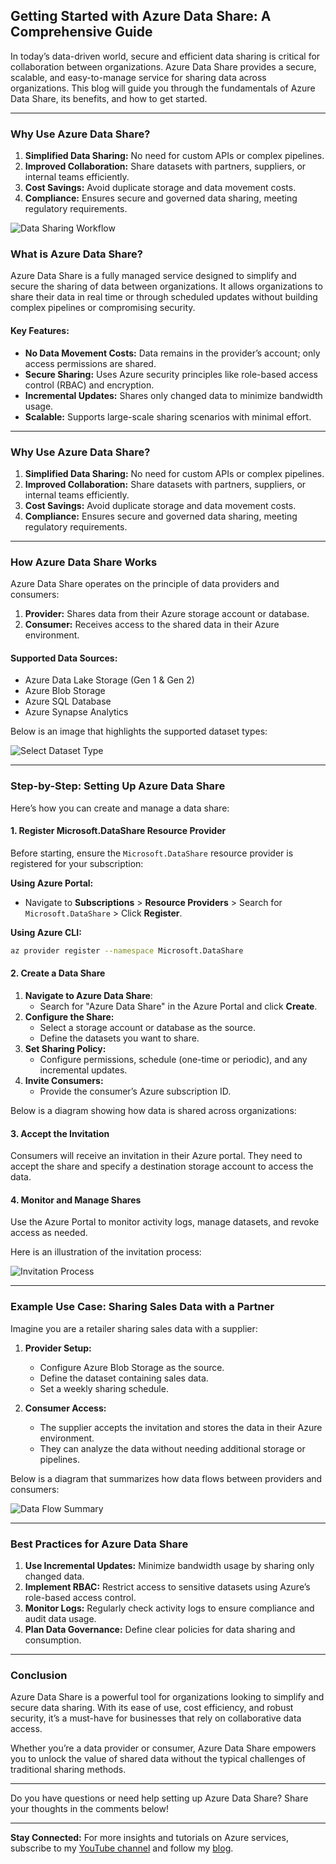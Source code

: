 ## **Getting Started with Azure Data Share: A Comprehensive Guide**

In today’s data-driven world, secure and efficient data sharing is critical for collaboration between organizations. Azure Data Share provides a secure, scalable, and easy-to-manage service for sharing data across organizations. This blog will guide you through the fundamentals of Azure Data Share, its benefits, and how to get started.

---

### **Why Use Azure Data Share?**

1. **Simplified Data Sharing:** No need for custom APIs or complex pipelines.
2. **Improved Collaboration:** Share datasets with partners, suppliers, or internal teams efficiently.
3. **Cost Savings:** Avoid duplicate storage and data movement costs.
4. **Compliance:** Ensures secure and governed data sharing, meeting regulatory requirements.
  
![Data Sharing Workflow](https://github.com/PiyushMittl/Others/blob/main/azure-datashare-blog/images/2.blockdiagram.png)

### **What is Azure Data Share?**

Azure Data Share is a fully managed service designed to simplify and secure the sharing of data between organizations. It allows organizations to share their data in real time or through scheduled updates without building complex pipelines or compromising security.

#### **Key Features:**
- **No Data Movement Costs:** Data remains in the provider’s account; only access permissions are shared.
- **Secure Sharing:** Uses Azure security principles like role-based access control (RBAC) and encryption.
- **Incremental Updates:** Shares only changed data to minimize bandwidth usage.
- **Scalable:** Supports large-scale sharing scenarios with minimal effort.

---

### **Why Use Azure Data Share?**

1. **Simplified Data Sharing:** No need for custom APIs or complex pipelines.
2. **Improved Collaboration:** Share datasets with partners, suppliers, or internal teams efficiently.
3. **Cost Savings:** Avoid duplicate storage and data movement costs.
4. **Compliance:** Ensures secure and governed data sharing, meeting regulatory requirements.

---

### **How Azure Data Share Works**

Azure Data Share operates on the principle of data providers and consumers:

1. **Provider:** Shares data from their Azure storage account or database.
2. **Consumer:** Receives access to the shared data in their Azure environment.

#### **Supported Data Sources:**
- Azure Data Lake Storage (Gen 1 & Gen 2)
- Azure Blob Storage
- Azure SQL Database
- Azure Synapse Analytics

Below is an image that highlights the supported dataset types:

![Select Dataset Type](https://github.com/PiyushMittl/Others/blob/main/azure-datashare-blog/images/1.datasets.png)

---

### **Step-by-Step: Setting Up Azure Data Share**

Here’s how you can create and manage a data share:

#### **1. Register Microsoft.DataShare Resource Provider**
Before starting, ensure the `Microsoft.DataShare` resource provider is registered for your subscription:

**Using Azure Portal:**
- Navigate to **Subscriptions** > **Resource Providers** > Search for `Microsoft.DataShare` > Click **Register**.

**Using Azure CLI:**
```bash
az provider register --namespace Microsoft.DataShare
```

#### **2. Create a Data Share**
1. **Navigate to Azure Data Share**:
   - Search for "Azure Data Share" in the Azure Portal and click **Create**.
2. **Configure the Share:**
   - Select a storage account or database as the source.
   - Define the datasets you want to share.
3. **Set Sharing Policy:**
   - Configure permissions, schedule (one-time or periodic), and any incremental updates.
4. **Invite Consumers:**
   - Provide the consumer’s Azure subscription ID.

Below is a diagram showing how data is shared across organizations:



#### **3. Accept the Invitation**
Consumers will receive an invitation in their Azure portal. They need to accept the share and specify a destination storage account to access the data.

#### **4. Monitor and Manage Shares**
Use the Azure Portal to monitor activity logs, manage datasets, and revoke access as needed.

Here is an illustration of the invitation process:

![Invitation Process](https://github.com/PiyushMittl/Others/blob/main/azure-datashare-blog/images/3.msofficial.png)

---

### **Example Use Case: Sharing Sales Data with a Partner**

Imagine you are a retailer sharing sales data with a supplier:

1. **Provider Setup:**
   - Configure Azure Blob Storage as the source.
   - Define the dataset containing sales data.
   - Set a weekly sharing schedule.

2. **Consumer Access:**
   - The supplier accepts the invitation and stores the data in their Azure environment.
   - They can analyze the data without needing additional storage or pipelines.

Below is a diagram that summarizes how data flows between providers and consumers:

![Data Flow Summary](https://github.com/PiyushMittl/Others/blob/main/azure-datashare-blog/images/4.AzureServiceHLD.png)

---

### **Best Practices for Azure Data Share**

1. **Use Incremental Updates:** Minimize bandwidth usage by sharing only changed data.
2. **Implement RBAC:** Restrict access to sensitive datasets using Azure’s role-based access control.
3. **Monitor Logs:** Regularly check activity logs to ensure compliance and audit data usage.
4. **Plan Data Governance:** Define clear policies for data sharing and consumption.

---

### **Conclusion**

Azure Data Share is a powerful tool for organizations looking to simplify and secure data sharing. With its ease of use, cost efficiency, and robust security, it’s a must-have for businesses that rely on collaborative data access.

Whether you’re a data provider or consumer, Azure Data Share empowers you to unlock the value of shared data without the typical challenges of traditional sharing methods.

---

Do you have questions or need help setting up Azure Data Share? Share your thoughts in the comments below!

---

**Stay Connected:** For more insights and tutorials on Azure services, subscribe to my [YouTube channel](#) and follow my [blog](#).


